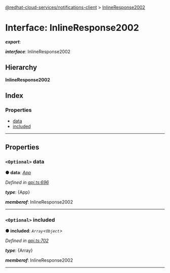 [@redhat-cloud-services/notifications-client](../README.md) > [InlineResponse2002](../interfaces/inlineresponse2002.md)

# Interface: InlineResponse2002

*__export__*: 

*__interface__*: InlineResponse2002

## Hierarchy

**InlineResponse2002**

## Index

### Properties

* [data](inlineresponse2002.md#data)
* [included](inlineresponse2002.md#included)

---

## Properties

<a id="data"></a>

### `<Optional>` data

**● data**: *[App](../modules/app.md)*

*Defined in [api.ts:696](https://github.com/karelhala/javascript-clients/blob/master/packages/hooks/api.ts#L696)*

*__type__*: {App}

*__memberof__*: InlineResponse2002

___
<a id="included"></a>

### `<Optional>` included

**● included**: *`Array`<`Object`>*

*Defined in [api.ts:702](https://github.com/karelhala/javascript-clients/blob/master/packages/hooks/api.ts#L702)*

*__type__*: {Array}

*__memberof__*: InlineResponse2002

___

